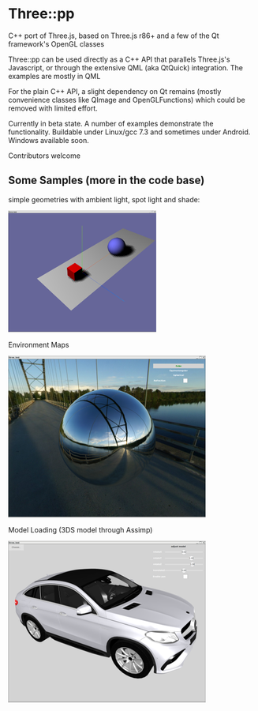 # Three::pp
C++ port of Three.js, based on Three.js r86+ and a few of the Qt framework's OpenGL classes

Three::pp can be used directly as a C++ API that parallels Three.js's Javascript, or through the extensive QML (aka QtQuick) integration. The examples are mostly in QML

For the plain C++ API, a slight dependency on Qt remains (mostly convenience classes like QImage and OpenGLFunctions) which could be removed with limited effort.

Currently in beta state. A number of examples demonstrate the functionality. Buildable under Linux/gcc 7.3 and sometimes under Android. Windows available soon.

Contributors welcome

## Some Samples (more in the code base)
simple geometries with ambient light, spot light and shade:

![example 1](doc/example1.png "geometries, lights and shade") 

Environment Maps

![example 2](doc/sphere_envmap.png "environment mapping")

Model Loading (3DS model through Assimp)

![example 2](doc/MercedesGLE.png "3ds model")